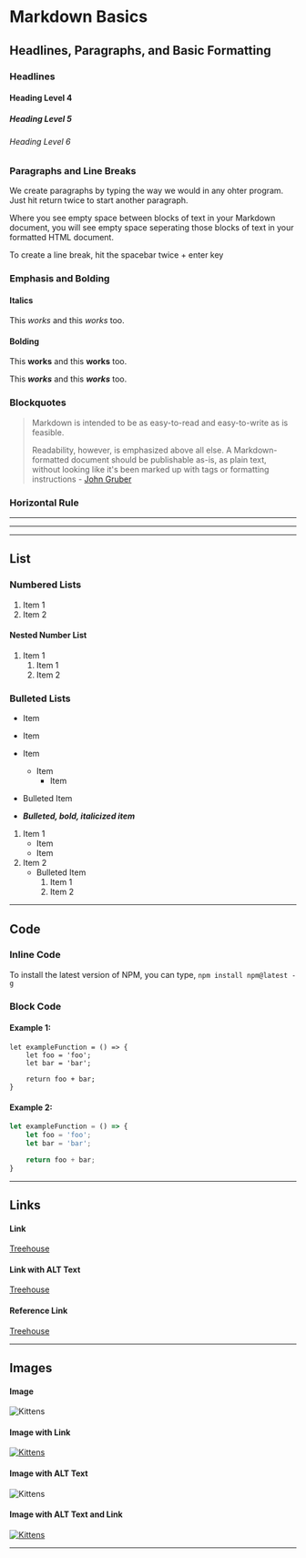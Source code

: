 # Markdown Basics

## Headlines, Paragraphs, and Basic Formatting

### Headlines

#### Heading Level 4
##### Heading Level 5
###### Heading Level 6

### Paragraphs and Line Breaks

We create paragraphs by typing the way we would in any ohter program.
Just hit return twice to start another paragraph.

Where you see empty space between blocks of text in your Markdown document, you will see empty space seperating those blocks of text in your formatted HTML document.

To create a line break, hit the spacebar twice + enter key

### Emphasis and Bolding

#### Italics

This *works* and this _works_ too.

#### Bolding

This **works** and this __works__ too.

This ***works*** and this ___works___ too.

### Blockquotes

>Markdown is intended to be as easy-to-read and easy-to-write as is feasible.
>
>Readability, however, is emphasized above all else. A Markdown-formatted document should be publishable as-is, as plain text, without looking like it's been marked up with tags or formatting instructions - [John Gruber](https://daringfireball.net/projects/markdown/ "Creator of Markdown")

### Horizontal Rule

___

---

***

## List

### Numbered Lists

1. Item 1
2. Item 2  

#### Nested Number List

1. Item 1
    1. Item 1
    2. Item 2

### Bulleted Lists

* Item
* Item


* Item
    * Item
        * Item

* Bulleted Item

* ***Bulleted, bold, italicized item***

1. Item 1
    * Item
    * Item
2. Item 2
    * Bulleted Item
        1. Item 1
        2. Item 2

---

## Code

### Inline Code

To install the latest version of NPM, you can type, `npm install npm@latest -g`

### Block Code

#### Example 1:

```
let exampleFunction = () => {
    let foo = 'foo';
    let bar = 'bar';

    return foo + bar;
}
```

#### Example 2:

```JavaScript
let exampleFunction = () => {
    let foo = 'foo';
    let bar = 'bar';

    return foo + bar;
}
```

---

## Links

#### Link

[Treehouse](https://teamtreehouse.com)

#### Link with ALT Text

[Treehouse](http://teamtrehouse "Link to Treehouse")

#### Reference Link

[Treehouse][1]


[1]: https://treehouse.com "Reference Link to Treehouse"

---

## Images

#### Image

![Kittens](https://placekitten.com/250/400)

#### Image with Link

[![Kittens](https://placekitten.com/300/400)](https://placekitten.com/)

#### Image with ALT Text

![Kittens](https://placekitten.com/350/400 "Curious Kitten")

#### Image with ALT Text and Link

[![Kittens](https://placekitten.com/350/400 "Fluffy Kitten")](https://placekitten.com/)

---
